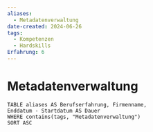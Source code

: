 ```yaml
---
aliases:
  - Metadatenverwaltung
date-created: 2024-06-26
tags:
  - Kompetenzen
  - Hardskills
Erfahrung: 6
---
```

# Metadatenverwaltung

```dataview
TABLE aliases AS Berufserfahrung, Firmenname,
Enddatum - Startdatum AS Dauer
WHERE contains(tags, "Metadatenverwaltung")
SORT ASC
```


